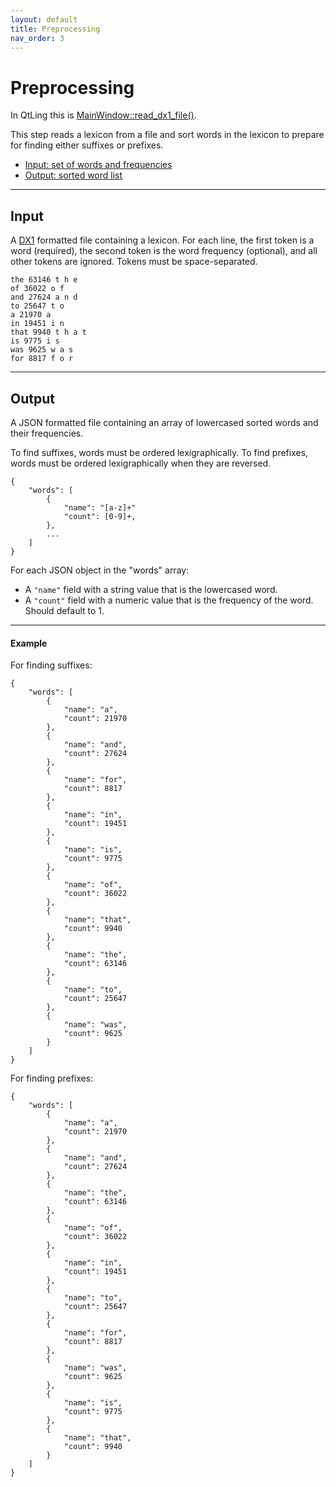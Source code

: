 ```yaml
---
layout: default
title: Preprocessing
nav_order: 3
---
```


# Preprocessing

In QtLing this is [MainWindow::read_dx1_file()](https://github.com/edahlgren/QtLing/blob/6df4bf4898274a26db7fc961f4cc7e8f7c0a91eb/QtLing/mainwindow.cpp#L610).

This step reads a lexicon from a file and sort words in the lexicon to prepare for finding either suffixes or prefixes.

+ [Input: set of words and frequencies](#input)
+ [Output: sorted word list](#output)

---

## Input

A [DX1](https://github.com/markandrus/DX1/blob/master/README.md) formatted file containing a lexicon. For each line, the first token is a word (required), the second token is the word frequency (optional), and all other tokens are ignored. Tokens must be space-separated.

```
the 63146 t h e
of 36022 o f
and 27624 a n d
to 25647 t o
a 21970 a
in 19451 i n
that 9940 t h a t
is 9775 i s
was 9625 w a s
for 8817 f o r
```

---

## Output

A JSON formatted file containing an array of lowercased sorted words and their frequencies.

To find suffixes, words must be ordered lexigraphically. To find prefixes, words must be ordered lexigraphically when they are reversed.

```
{
    "words": [
        {
            "name": "[a-z]+"
            "count": [0-9]+,
        },
        ...
    ]
}
```

For each JSON object in the "words" array:

+ A `"name"` field with a string value that is the lowercased word.
+ A `"count"` field with a numeric value that is the frequency of the word. Should default to 1.

---

#### Example

For finding suffixes:

```
{
    "words": [
        {
            "name": "a",
            "count": 21970
        },
        {
            "name": "and",
            "count": 27624
        },
        {
            "name": "for",
            "count": 8817
        },
        {
            "name": "in",
            "count": 19451
        },
        {
            "name": "is",
            "count": 9775
        },
        {
            "name": "of",
            "count": 36022
        },
        {
            "name": "that",
            "count": 9940
        },
        {
            "name": "the",
            "count": 63146
        },
        {
            "name": "to",
            "count": 25647
        },
        {
            "name": "was",
            "count": 9625
        }
    ]
}
```

For finding prefixes:

```
{
    "words": [
        {
            "name": "a",
            "count": 21970
        },
        {
            "name": "and",
            "count": 27624
        },
        {
            "name": "the",
            "count": 63146
        },
        {
            "name": "of",
            "count": 36022
        },
        {
            "name": "in",
            "count": 19451
        },
        {
            "name": "to",
            "count": 25647
        },
        {
            "name": "for",
            "count": 8817
        },
        {
            "name": "was",
            "count": 9625
        },
        {
            "name": "is",
            "count": 9775
        },
        {
            "name": "that",
            "count": 9940
        }
    ]
}
```

